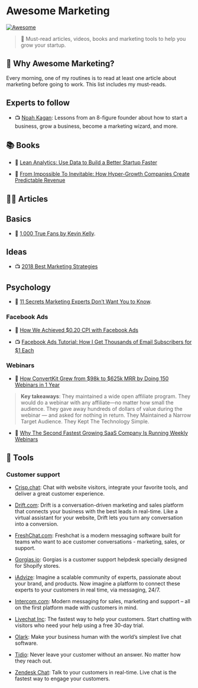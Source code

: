 # Awesome Marketing

[![Awesome](https://awesome.re/badge.svg)](https://awesome.re)

> 🌟 Must-read articles, videos, books and marketing tools to help you grow your startup.


## 🤔 Why Awesome Marketing?

Every morning, one of my routines is to read at least one article about marketing before going to work. This list includes my must-reads.


## Experts to follow

* 📺 [Noah Kagan](https://www.youtube.com/channel/UCF2v8v8te3_u4xhIQ8tGy1g): Lessons from an 8-figure founder about how to start a business, grow a business, become a marketing wizard, and more.


## 📚 Books

* 📖 [Lean Analytics: Use Data to Build a Better Startup Faster](https://www.amazon.com/Lean-Analytics-Better-Startup-Faster/dp/1449335675)

* 📖 [From Impossible To Inevitable: How Hyper-Growth Companies Create Predictable Revenue](https://www.amazon.com/Impossible-Inevitable-Hyper-Growth-Companies-Predictable/dp/1536692700)


## 👨‍💻 Articles

## Basics

* 📝 [1,000 True Fans by Kevin Kelly](http://kk.org/thetechnium/1000-true-fans/).


## Ideas

* 📺 [2018 Best Marketing Strategies](https://www.youtube.com/watch?v=xaU09TNwaok)


## Psychology

* 📝 [11 Secrets Marketing Experts Don’t Want You to Know](https://brightside.me/wonder-curiosities/11-secrets-marketing-experts-dont-want-you-to-know-330310/).


### Facebook Ads

* 📝 [How We Achieved $0.20 CPI with Facebook Ads](https://medium.com/@thomasjacquesson/how-we-achieved-0-20-cpi-with-facebook-ads-369619d1f7e5)

* 📺 [Facebook Ads Tutorial: How I Get Thousands of Email Subscribers for $1 Each](https://www.youtube.com/watch?v=VQw5Cbvf884)


### Webinars

* 📝 [How ConvertKit Grew from $98k to $625k MRR by Doing 150 Webinars in 1 Year](https://blog.leadfeeder.com/webinar-marketing)

> **Key takeaways**: They maintained a wide open affiliate program. They would do a webinar with any affiliate—no matter how small the audience. They gave away hundreds of dollars of value during the webinar — and asked for nothing in return. They Maintained a Narrow Target Audience. They Kept The Technology Simple.

* 📝 [Why The Second Fastest Growing SaaS Company Is Running Weekly Webinars](https://learn.demio.com/intercom/)


## 🔧 Tools

### Customer support

* [Crisp.chat](https://crisp.chat/en/): Chat with website visitors, integrate your favorite tools, and deliver a great customer experience.

* [Drift.com](https://www.drift.com/): Drift is a conversation-driven marketing and sales platform that connects your business with the best leads in real-time. Like a virtual assistant for your website, Drift lets you turn any conversation into a conversion.

* [FreshChat.com](https://www.freshworks.com/live-chat-software/): Freshchat is a modern messaging software built for teams who want to ace customer conversations - marketing, sales, or support.

* [Gorgias.io](https://gorgias.io/): Gorgias is a customer support helpdesk
specially designed for Shopify stores.

* [iAdvize](https://www.iadvize.com/en/): Imagine a scalable community of experts, passionate about your brand, and products. Now imagine a platform to connect these experts to your customers in real time, via messaging, 24/7.

* [Intercom.com](https://www.intercom.com/): Modern messaging for sales, marketing and support – all on the first platform made with customers in mind.

* [Livechat Inc](https://www.livechatinc.com/): The fastest way to help your customers. Start chatting with visitors who need your help using a free 30-day trial.

* [Olark](https://www.olark.com/): Make your business human with the world’s simplest live chat software.

* [Tidio](https://www.tidiochat.com/): Never leave your customer without an answer. No matter how they reach out.

* [Zendesk Chat](https://zopim.com/): Talk to your customers in real-time. Live chat is the fastest way to engage your customers.
